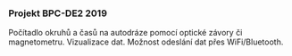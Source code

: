 ### Projekt BPC-DE2 2019

Počítadlo okruhů a časů na autodráze pomocí optické závory či 
magnetometru. Vizualizace dat. Možnost odeslání dat přes WiFi/Bluetooth.
